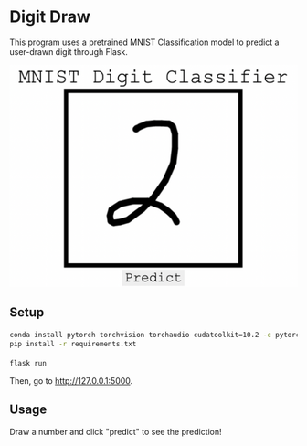 # Digit Draw

This program uses a pretrained MNIST Classification model to predict a user-drawn digit through Flask.

<img src="images/demo.png">


## Setup

```bash
conda install pytorch torchvision torchaudio cudatoolkit=10.2 -c pytorch
pip install -r requirements.txt

flask run
```
Then, go to http://127.0.0.1:5000.

## Usage
Draw a number and click "predict" to see the prediction!

